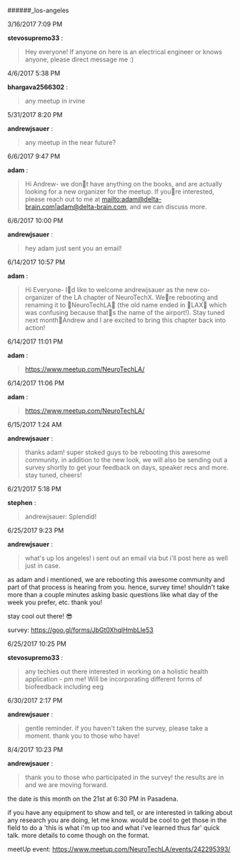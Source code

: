 ######_los-angeles

3/16/2017 7:09 PM

 **stevosupremo33** :

 >Hey everyone! If anyone on here is an electrical engineer or knows anyone, please direct message me :)

4/6/2017 5:38 PM

 **bhargava2566302** :

 >any meetup in irvine

5/31/2017 8:20 PM

 **andrewjsauer** :

 ><!here|@here> any meetup in the near future?

6/6/2017 9:47 PM

 **adam** :

 >Hi Andrew- we dont have anything on the books, and are actually looking for a new organizer for the meetup. If youre interested, please reach out to me at <mailto:adam@delta-brain.com|adam@delta-brain.com>, and we can discuss more.

6/6/2017 10:00 PM

 **andrewjsauer** :

 >hey adam just sent you an email!

6/14/2017 10:57 PM

 **adam** :

 >Hi Everyone- Id like to welcome andrewjsauer as the new co-organizer of the LA chapter of NeuroTechX. Were rebooting and renaming it to NeuroTechLA (the old name ended in LAX which was confusing because thats the name of the airport!). Stay tuned next monthAndrew and I are excited to bring this chapter back into action!

6/14/2017 11:01 PM

 **adam** :

 ><https://www.meetup.com/NeuroTechLA/>

6/14/2017 11:06 PM

 **adam** :

 ><https://www.meetup.com/NeuroTechLA/>

6/15/2017 1:24 AM

 **andrewjsauer** :

 >thanks adam! super stoked guys to be rebooting this awesome community. in addition to the new look, we will also be sending out a survey shortly to get your feedback on days, speaker recs and more. stay tuned, cheers!

6/21/2017 5:18 PM

 **stephen** :

 >andrewjsauer: Splendid!

6/25/2017 9:23 PM

 **andrewjsauer** :

 ><!channel> what's up los angeles! i sent out an email via <http://meetUp.com|meetUp.com> but i'll post here as well just in case. 

> 


> 
as adam and i mentioned, we are rebooting this awesome community and part of that process is hearing from you. hence, survey time! shouldn't take more than a couple minutes asking basic questions like what day of the week you prefer, etc. thank you!

> 


> 
stay cool out there! :sunglasses:

> 


> 
survey: <https://goo.gl/forms/JbGt0XhqlHmbLIe53>

6/25/2017 10:25 PM

 **stevosupremo33** :

 ><!here> any techies out there interested in working on a holistic health application - pm me! Will be incorporating different forms of biofeedback including eeg

6/30/2017 2:17 PM

 **andrewjsauer** :

 ><!here|@here> gentle reminder. if you haven't taken the survey, please take a moment. thank you to those who have! <https://goo.gl/forms/JbGt0XhqlHmbLIe53>

8/4/2017 10:23 PM

 **andrewjsauer** :

 ><!here|@here> thank you to those who participated in the survey! the results are in and we are moving forward.

> 


> 
the date is this month on the 21st at 6:30 PM in Pasadena. 

> 


> 
if you have any equipment to show and tell, or are interested in talking about any research you are doing, let me know. would be cool to get those in the field to do a 'this is what i'm up too and what i've learned thus far' quick talk. more details to come though on the format.

> 


> 
meetUp event: <https://www.meetup.com/NeuroTechLA/events/242295393/>

